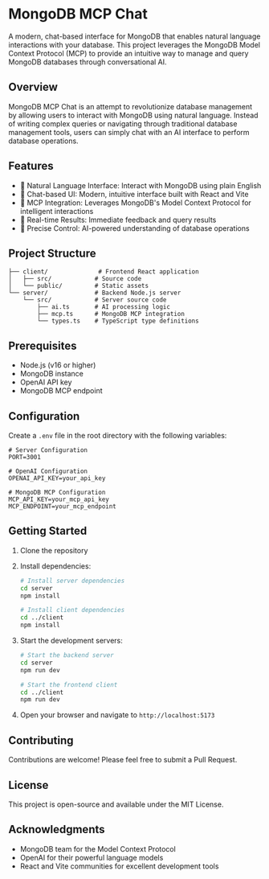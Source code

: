 # MongoDB MCP Chat

A modern, chat-based interface for MongoDB that enables natural language interactions with your database. This project leverages the MongoDB Model Context Protocol (MCP) to provide an intuitive way to manage and query MongoDB databases through conversational AI.

## Overview

MongoDB MCP Chat is an attempt to revolutionize database management by allowing users to interact with MongoDB using natural language. Instead of writing complex queries or navigating through traditional database management tools, users can simply chat with an AI interface to perform database operations.

## Features

- 🤖 Natural Language Interface: Interact with MongoDB using plain English
- 💬 Chat-based UI: Modern, intuitive interface built with React and Vite
- 🔌 MCP Integration: Leverages MongoDB's Model Context Protocol for intelligent interactions
- 🚀 Real-time Results: Immediate feedback and query results
- 🎯 Precise Control: AI-powered understanding of database operations

## Project Structure

```
├── client/              # Frontend React application
│   ├── src/            # Source code
│   └── public/         # Static assets
└── server/             # Backend Node.js server
    └── src/            # Server source code
        ├── ai.ts       # AI processing logic
        ├── mcp.ts      # MongoDB MCP integration
        └── types.ts    # TypeScript type definitions
```

## Prerequisites

- Node.js (v16 or higher)
- MongoDB instance
- OpenAI API key
- MongoDB MCP endpoint

## Configuration

Create a `.env` file in the root directory with the following variables:

```env
# Server Configuration
PORT=3001

# OpenAI Configuration
OPENAI_API_KEY=your_api_key

# MongoDB MCP Configuration
MCP_API_KEY=your_mcp_api_key
MCP_ENDPOINT=your_mcp_endpoint
```

## Getting Started

1. Clone the repository
2. Install dependencies:
   ```bash
   # Install server dependencies
   cd server
   npm install

   # Install client dependencies
   cd ../client
   npm install
   ```

3. Start the development servers:
   ```bash
   # Start the backend server
   cd server
   npm run dev

   # Start the frontend client
   cd ../client
   npm run dev
   ```

4. Open your browser and navigate to `http://localhost:5173`

## Contributing

Contributions are welcome! Please feel free to submit a Pull Request.

## License

This project is open-source and available under the MIT License.

## Acknowledgments

- MongoDB team for the Model Context Protocol
- OpenAI for their powerful language models
- React and Vite communities for excellent development tools
